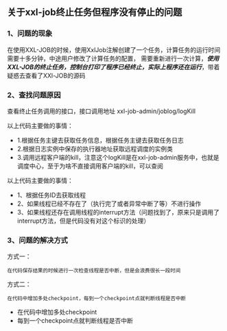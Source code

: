 ## 关于xxl-job终止任务但程序没有停止的问题

### 1、问题的现象
在使用XXL-JOB的时候，使用XxlJob注解创建了一个任务，计算任务的运行时间需要十多分钟，中途用户修改了计算任务的配置，
需要重新进行一次计算，***使用XXL-JOB的终止任务，控制台打印了程序已经终止，实际上程序还在运行***，带着疑惑去查看了XXl-JOB的源码

### 2、查找问题原因
查看终止任务调用的接口，接口调用地址 xxl-job-admin/joblog/logKill

以上代码主要做的事情：
- 1.根据任务主键去获取任务信息，根据任务主键去获取任务日志
- 2.根据日志实例中保存的执行器地址获取远程调度的实例类
- 3.调用远程客户端的kill，注意这个logKill是在xxl-job-admin服务中，也就是调度中心，至于为啥不直接调用客户端的kill，可以查阅

以上代码主要做的事情：
- 1、根据任务ID去获取线程
- 2、如果线程已经不存在了（执行完了或者异常中断了等）不进行操作
- 3、如果线程还存在调用线程的interrupt方法（问题找到了，原来只是调用了interrupt方法，但是代码没有对这个标识的处理）

### 3、问题的解决方式
方式一：
```
在代码保存结果的时候进行一次检查线程是否中断，但是会浪费很长一段时间
```

方式二：
```
在代码中增加多处checkpoint，每到一个checkpoint点就判断线程是否中断
```

- 在代码中增加多处checkpoint
- 每到一个checkpoint点就判断线程是否中断

















